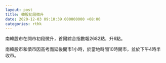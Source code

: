 ```yaml
---
layout: post
title: 韓股初段微升
date: 2020-12-03 09:10:39.000000000 +08:00
categories: rthk
---
```


南韓股市在開市初段微升，首爾綜合指數報2682點，升6點。

南韓股市和債市因高考而延後開市1小時，於當地時間10時開市，並於下午4時半收市。
